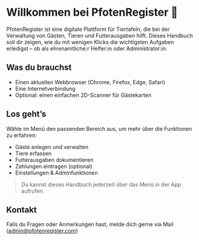 # Willkommen bei PfotenRegister 🐾

PfotenRegister ist eine digitale Plattform für Tiertafeln, die bei der Verwaltung von Gästen, Tieren und Futterausgaben hilft. Dieses Handbuch soll dir zeigen, wie du mit wenigen Klicks die wichtigsten Aufgaben erledigst – ob als ehrenamtliche:r Helfer:in oder Administrator:in.

## Was du brauchst

- Einen aktuellen Webbrowser (Chrome, Firefox, Edge, Safari)
- Eine Internetverbindung
- Optional: einen einfachen 2D-Scanner für Gästekarten

## Los geht’s

Wähle im Menü den passenden Bereich aus, um mehr über die Funktionen zu erfahren:

- Gäste anlegen und verwalten
- Tiere erfassen
- Futterausgaben dokumentieren
- Zahlungen eintragen (optional)
- Einstellungen & Adminfunktionen

> Du kannst dieses Handbuch jederzeit über das Menü in der App aufrufen.

## Kontakt

Falls du Fragen oder Anmerkungen hast, melde dich gerne via Mail ([admin@pfotenregister.com](mailto:admin@pfotenregister.com))